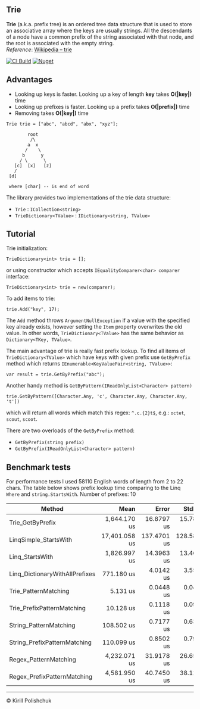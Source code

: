 Trie
------
**Trie** (a.k.a. prefix tree)  is an ordered tree data structure that is used to store an associative array where the keys are usually strings. All the descendants of a node have a common prefix of the string associated with that node, and the root is associated with the empty string.  
*Reference*: [Wikipedia &ndash; trie](http://en.wikipedia.org/wiki/Trie)

[![CI Build](https://github.com/kpol/trie/workflows/CI%20Build/badge.svg)](https://github.com/kpol/trie/actions?query=workflow%3A%22CI+Build%22)
[![Nuget](https://img.shields.io/nuget/v/KTrie.svg?logo=nuget)](https://www.nuget.org/packages/KTrie)

Advantages
------
 - Looking up keys is faster. Looking up a key of length **key** takes **O(|key|)** time
 - Looking up prefixes is faster. Looking up a prefix takes **O(|prefix|)** time
 - Removing takes **O(|key|)** time

```
Trie trie = ["abc", "abcd", "abx", "xyz"];

        root
         /\
        a  x
       /    \
      b      y
     / \      \
   [c]  [x]   [z]
   /
 [d]

 where [char] -- is end of word
```

The library provides two implementations of the trie data structure:
 - `Trie` : `ICollection<string>`
 - `TrieDictionary<TValue>` : `IDictionary<string, TValue>`

Tutorial
------
Trie initialization:

    TrieDictionary<int> trie = [];

or using constructor which accepts `IEqualityComparer<char> comparer` interface:

    TrieDictionary<int> trie = new(comparer);

To add items to trie:

    trie.Add("key", 17);

The `Add` method throws `ArgumentNullException` if a value with the specified key already exists, however setting the `Item` property overwrites the old value. In other words, `TrieDictionary<TValue>` has the same behavior as `Dictionary<TKey, TValue>`.

The main advantage of trie is really fast prefix lookup. To find all items of `TrieDictionary<TValue>` which have keys with given prefix use `GetByPrefix` method which returns `IEnumerable<KeyValuePair<string, TValue>>`:

    var result = trie.GetByPrefix("abc");

Another handy method is `GetByPattern(IReadOnlyList<Character> pattern)`

    trie.GetByPattern([Character.Any, 'c', Character.Any, Character.Any, 't'])
which will return all words which match this regex: `^.c.{2}t$`, e.g.: `octet`, `scout`, `scoot`. 

There are two overloads of the `GetByPrefix` method:
 - `GetByPrefix(string prefix)`
 - `GetByPrefix(IReadOnlyList<Character> pattern)`

Benchmark tests
------
For performance tests I used 58110 English words of length from 2 to 22 chars. The table below shows prefix lookup time comparing to the Linq `Where` and `string.StartsWith`. Number of prefixes: 10

| Method                         | Mean          | Error       | StdDev      | Allocated |
|------------------------------- |--------------:|------------:|------------:|----------:|
| Trie_GetByPrefix               |  1,644.170 us |  16.8797 us |  15.7892 us |  782259 B |
| LinqSimple_StartsWith          | 17,401.058 us | 137.4701 us | 128.5896 us |  675940 B |
| Linq_StartsWith                |  1,826.997 us |  14.3963 us |  13.4664 us |  676893 B |
| Linq_DictionaryWithAllPrefixes |    771.180 us |   4.0142 us |   3.5585 us |  673053 B |
| Trie_PatternMatching           |      5.131 us |   0.0448 us |   0.0419 us |    9096 B |
| Trie_PrefixPatternMatching     |     10.128 us |   0.1118 us |   0.0991 us |   14896 B |
| String_PatternMatching         |    108.502 us |   0.7177 us |   0.6362 us |     416 B |
| String_PrefixPatternMatching   |    110.099 us |   0.8502 us |   0.7952 us |    3432 B |
| Regex_PatternMatching          |  4,232.071 us |  31.9178 us |  26.6528 us |     419 B |
| Regex_PrefixPatternMatching    |  4,581.950 us |  40.7450 us |  38.1129 us |    3435 B |


------
&copy; Kirill Polishchuk
